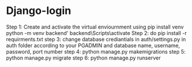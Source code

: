 # Django-login

Step 1: Create and activate the virtual enviournment using
            pip install venv
            python -m venv backend'
            backend\Scripts\activate
Step 2: do pip install -r requirments.txt
step 3: change database crediantials in  auth/settings.py in auth folder according to your PGADMIN and database name, username,         password, port number
step 4: python manage.py makemigrations
step 5: python manage.py migrate
step 6: python manage.py runserver
    